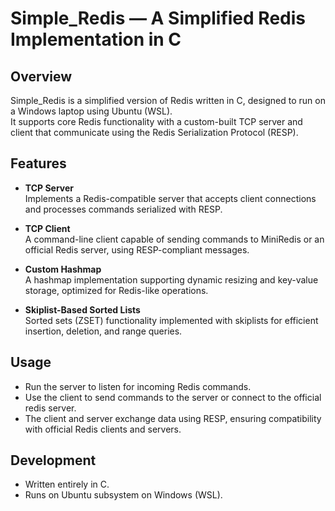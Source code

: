 # Simple_Redis — A Simplified Redis Implementation in C

## Overview

Simple_Redis is a simplified version of Redis written in C, designed to run on a Windows laptop using Ubuntu (WSL).  
It supports core Redis functionality with a custom-built TCP server and client that communicate using the Redis Serialization Protocol (RESP).

## Features

- **TCP Server**  
  Implements a Redis-compatible server that accepts client connections and processes commands serialized with RESP.

- **TCP Client**  
  A command-line client capable of sending commands to MiniRedis or an official Redis server, using RESP-compliant messages.

- **Custom Hashmap**  
  A hashmap implementation supporting dynamic resizing and key-value storage, optimized for Redis-like operations.

- **Skiplist-Based Sorted Lists**  
  Sorted sets (ZSET) functionality implemented with skiplists for efficient insertion, deletion, and range queries.

## Usage

- Run the server to listen for incoming Redis commands.
- Use the client to send commands to the server or connect to the official redis server.
- The client and server exchange data using RESP, ensuring compatibility with official Redis clients and servers.

## Development

- Written entirely in C.
- Runs on Ubuntu subsystem on Windows (WSL).

